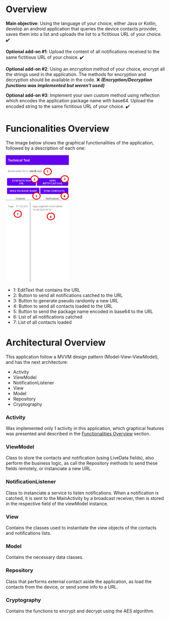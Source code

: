 
# Overview
**Main objective**:  Using the language of your choice, either Java or Kotlin, develop an android application that queries the device contacts provider, saves them into a list and uploads the list to a fictitious URL of your choice. ✔️ 

**Optional add-on #1**: Upload the content of all notifications received to the same fictitious URL of your choice. ✔️

**Optional add-on #2**: Using an encryption method of your choice, encrypt all the strings used in the application. The methods for encryption and decryption should be available in the code. ❌ 
***(Encryption/Decryption functions was implemented but weren't used)***

**Optional add-on #3**: Implement your own custom method using reflection which encodes the application package name with base64. Upload the encoded string to the same fictitious URL of your choice. ✔️



# Funcionalities Overview
The image below shows the graphical functionalities of the application, followed by a description of each one:

<img src="https://github.com/tiagompconceicao/Technical-Test/blob/main/FuncionalityOverview.jpg?raw=true" width="200" height="400">

- 1: EditText that contains the URL
- 2: Button to send all notifications catched to the URL
- 3: Button to generate pseudo randomly a new URL
- 4: Button to send all contacts loaded to the URL
- 5: Button to send the package name encoded in base64 to the URL
- 6: List of all notifications catched
- 7: List of all contacts loaded

# Architectural Overview

This application follow a MVVM design pattern (Model-View-ViewModel), and has the next architecture:

- Activity
- ViewModel
- NotificationListener
- View
- Model
- Repository
- Cryptography

### Activity
Was implemented only 1 activity in this application, which graphical features was presented and described in the [Functionalities Overview](#funcionalities-overview) section.

### ViewModel
Class to store the contacts and notification (using LiveData fields), also perform the business logic, as call the Repository methods to send these fields remotely, or instanciate a new URL. 

### NotificationListener
Class to instanciate a service to listen notifications.
When a notification is catched, it is sent to the MainActivity by a broadcast receiver, then is stored in the respective field of the viewModel instance.

### View
Contains the classes used to instantiate the view objects of the contacts and notifications lists.

### Model
Contains the necessary data classes.

### Repository
Class that performs external contact aside the application, as load the contacts from the device, or send some info to a URL.

### Cryptography
Contains the functions to encrypt and decrypt using the AES algorithm.
